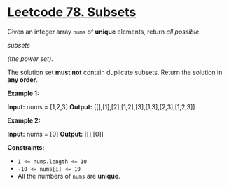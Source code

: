 # [Leetcode 78. Subsets](https://leetcode.com/problems/subsets)
Given an integer array `nums` of 
**unique** elements, return _all possible_

_subsets_

_(the power set)_.

The solution set **must not** contain duplicate subsets. Return the solution in **any order**.

**Example 1:**

**Input:** nums = \[1,2,3\]
**Output:** \[\[\],\[1\],\[2\],\[1,2\],\[3\],\[1,3\],\[2,3\],\[1,2,3\]\]

**Example 2:**

**Input:** nums = \[0\]
**Output:** \[\[\],\[0\]\]

**Constraints:**

- `1 <= nums.length <= 10`
- `-10 <= nums[i] <= 10`
- All the numbers of `nums` are **unique**.